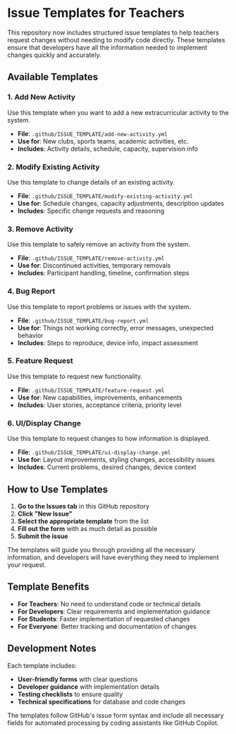 # Issue Templates for Teachers

This repository now includes structured issue templates to help teachers request changes without needing to modify code directly. These templates ensure that developers have all the information needed to implement changes quickly and accurately.

## Available Templates

### 1. Add New Activity
Use this template when you want to add a new extracurricular activity to the system.
- **File**: `.github/ISSUE_TEMPLATE/add-new-activity.yml`
- **Use for**: New clubs, sports teams, academic activities, etc.
- **Includes**: Activity details, schedule, capacity, supervision info

### 2. Modify Existing Activity
Use this template to change details of an existing activity.
- **File**: `.github/ISSUE_TEMPLATE/modify-existing-activity.yml`
- **Use for**: Schedule changes, capacity adjustments, description updates
- **Includes**: Specific change requests and reasoning

### 3. Remove Activity
Use this template to safely remove an activity from the system.
- **File**: `.github/ISSUE_TEMPLATE/remove-activity.yml`
- **Use for**: Discontinued activities, temporary removals
- **Includes**: Participant handling, timeline, confirmation steps

### 4. Bug Report
Use this template to report problems or issues with the system.
- **File**: `.github/ISSUE_TEMPLATE/bug-report.yml`
- **Use for**: Things not working correctly, error messages, unexpected behavior
- **Includes**: Steps to reproduce, device info, impact assessment

### 5. Feature Request
Use this template to request new functionality.
- **File**: `.github/ISSUE_TEMPLATE/feature-request.yml`
- **Use for**: New capabilities, improvements, enhancements
- **Includes**: User stories, acceptance criteria, priority level

### 6. UI/Display Change
Use this template to request changes to how information is displayed.
- **File**: `.github/ISSUE_TEMPLATE/ui-display-change.yml`
- **Use for**: Layout improvements, styling changes, accessibility issues
- **Includes**: Current problems, desired changes, device context

## How to Use Templates

1. **Go to the Issues tab** in this GitHub repository
2. **Click "New Issue"**
3. **Select the appropriate template** from the list
4. **Fill out the form** with as much detail as possible
5. **Submit the issue**

The templates will guide you through providing all the necessary information, and developers will have everything they need to implement your request.

## Template Benefits

- **For Teachers**: No need to understand code or technical details
- **For Developers**: Clear requirements and implementation guidance
- **For Students**: Faster implementation of requested changes
- **For Everyone**: Better tracking and documentation of changes

## Development Notes

Each template includes:
- **User-friendly forms** with clear questions
- **Developer guidance** with implementation details
- **Testing checklists** to ensure quality
- **Technical specifications** for database and code changes

The templates follow GitHub's issue form syntax and include all necessary fields for automated processing by coding assistants like GitHub Copilot.
